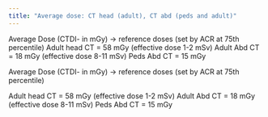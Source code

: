 ```yaml
---
title: "Average dose: CT head (adult), CT abd (peds and adult)"
---
```

Average Dose (CTDI- in mGy) &#8594; reference doses (set by ACR at 75th percentile)
Adult head CT = 58 mGy (effective dose 1-2 mSv)
Adult Abd CT = 18 mGy (effective dose 8-11 mSv)
Peds Abd CT = 15 mGy

Average Dose (CTDI- in mGy) &#8594; reference doses (set by ACR at 75th percentile)

Adult head CT = 58 mGy (effective dose 1-2 mSv)
Adult Abd CT = 18 mGy (effective dose 8-11 mSv)
Peds Abd CT = 15 mGy

